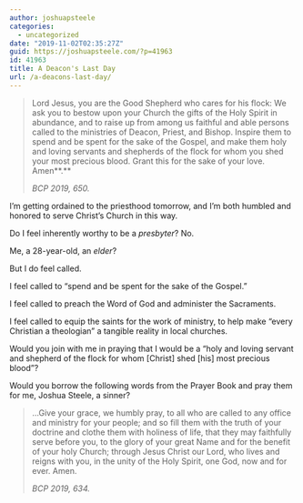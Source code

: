 ```yaml
---
author: joshuapsteele
categories:
  - uncategorized
date: "2019-11-02T02:35:27Z"
guid: https://joshuapsteele.com/?p=41963
id: 41963
title: A Deacon's Last Day
url: /a-deacons-last-day/
---
```


> Lord Jesus, you are the Good Shepherd who cares for his flock: We ask you to bestow upon your Church the gifts of the Holy Spirit in abundance, and to raise up from among us faithful and able persons called to the ministries of Deacon, Priest, and Bishop. Inspire them to spend and be spent for the sake of the Gospel, and make them holy and loving servants and shepherds of the flock for whom you shed your most precious blood. Grant this for the sake of your love. Amen**.**
> 
> <cite>BCP 2019, 650.</cite>

I’m getting ordained to the priesthood tomorrow, and I’m both humbled and honored to serve Christ’s Church in this way.

Do I feel inherently worthy to be a *presbyter*? No.

Me, a 28-year-old, an *elder*?

But I do feel called.

I feel called to “spend and be spent for the sake of the Gospel.”

I feel called to preach the Word of God and administer the Sacraments.

I feel called to equip the saints for the work of ministry, to help make “every Christian a theologian” a tangible reality in local churches.

Would you join with me in praying that I would be a “holy and loving servant and shepherd of the flock for whom \[Christ\] shed \[his\] most precious blood”?

Would you borrow the following words from the Prayer Book and pray them for me, Joshua Steele, a sinner?

> …Give your grace, we humbly pray, to all who are called to any office and ministry for your people; and so fill them with the truth of your doctrine and clothe them with holiness of life, that they may faithfully serve before you, to the glory of your great Name and for the benefit of your holy Church; through Jesus Christ our Lord, who lives and reigns with you, in the unity of the Holy Spirit, one God, now and for ever. Amen.
> 
> <cite>BCP 2019, 634.</cite>